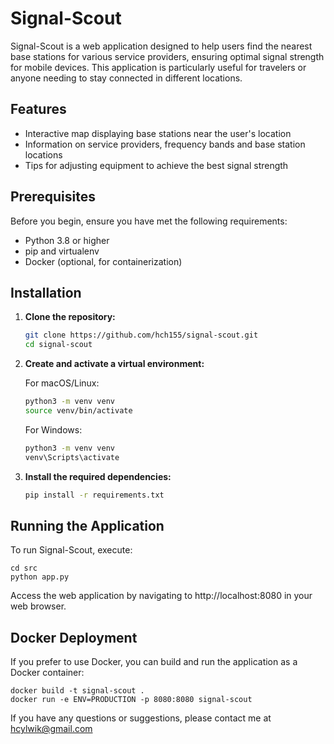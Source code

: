 # Signal-Scout 

Signal-Scout is a web application designed to help users find the nearest base stations for various service providers, ensuring optimal signal strength for mobile devices. This application is particularly useful for travelers or anyone needing to stay connected in different locations.

## Features

- Interactive map displaying base stations near the user's location
- Information on service providers, frequency bands and base station locations
- Tips for adjusting equipment to achieve the best signal strength

## Prerequisites

Before you begin, ensure you have met the following requirements:

- Python 3.8 or higher
- pip and virtualenv
- Docker (optional, for containerization)

## Installation

1. **Clone the repository:**
   
   ```bash
   git clone https://github.com/hch155/signal-scout.git
   cd signal-scout

2. **Create and activate a virtual environment:**
   
   For macOS/Linux:
   ```bash
   python3 -m venv venv
   source venv/bin/activate
   ```
   For Windows:
   ```bash
   python3 -m venv venv
   venv\Scripts\activate
   ```
   
3. **Install the required dependencies:**
   ```bash
   pip install -r requirements.txt
    ```
## Running the Application

To run Signal-Scout, execute:

    cd src
    python app.py    
    
Access the web application by navigating to http://localhost:8080 in your web browser.

## Docker Deployment 

If you prefer to use Docker, you can build and run the application as a Docker container:
    
    docker build -t signal-scout .
    docker run -e ENV=PRODUCTION -p 8080:8080 signal-scout
    

If you have any questions or suggestions, please contact me at hcylwik@gmail.com

